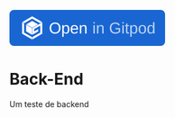 
[![Testar no Browser](https://raw.githubusercontent.com/gilberto-009199/JAgendaWeb/master/gitpod.svg)](https://gitpod.io#https://github.com/AspenX-Community/game-backend-test002)

# Back-End

 Um teste de backend 
